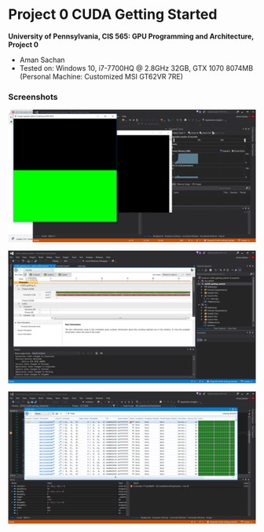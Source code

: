 Project 0 CUDA Getting Started
====================

**University of Pennsylvania, CIS 565: GPU Programming and Architecture, Project 0**

* Aman Sachan
* Tested on: Windows 10, i7-7700HQ @ 2.8GHz 32GB, GTX 1070 8074MB (Personal Machine: Customized MSI GT62VR 7RE)

### Screenshots

![](images/InitialScreenshot.png)

![](images/NSight_Timeline.png)

![](images/NSight_warps.png)
